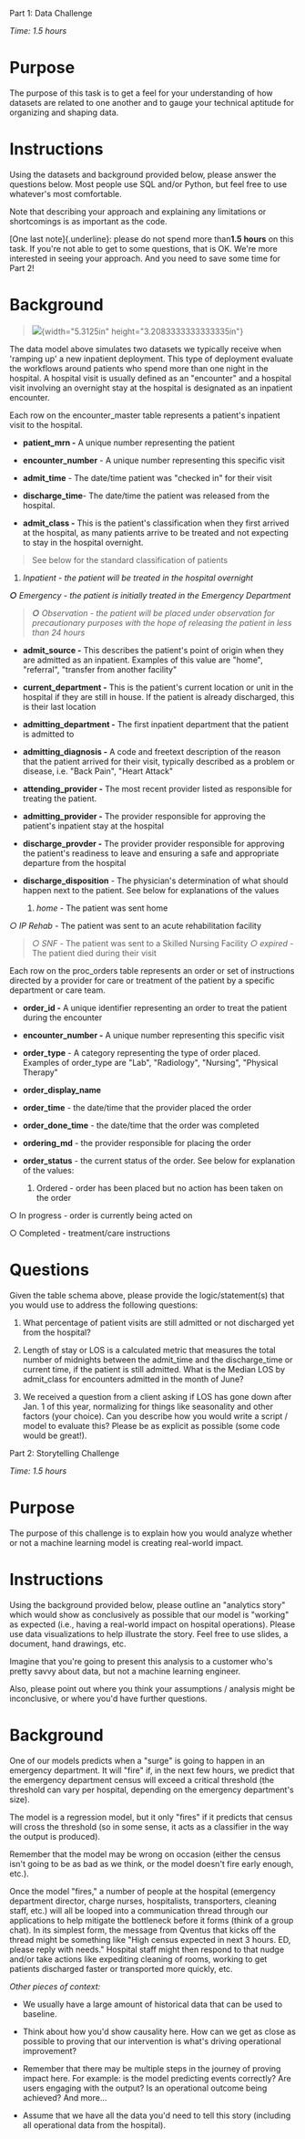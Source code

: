 Part 1: Data Challenge

*Time: 1.5 hours*

# Purpose 

The purpose of this task is to get a feel for your understanding of how
datasets are related to one another and to gauge your technical aptitude
for organizing and shaping data.

# Instructions 

Using the datasets and background provided below, please answer the
questions below. Most people use SQL and/or Python, but feel free to use
whatever's most comfortable.

Note that describing your approach and explaining any limitations or
shortcomings is as important as the code.

[One last note]{.underline}​: please do not spend more than ​**1.5 hours**​
on this task. If you're not able to get to some questions, that is OK.
We're more interested in seeing your approach. And you need to save some
time for Part 2!

# Background 

> ![](media/image1.png){width="5.3125in" height="3.2083333333333335in"}

The data model above simulates two datasets we typically receive when
'ramping up' a new inpatient deployment. This type of deployment
evaluate the workflows around patients who spend more than one night in
the hospital. A hospital visit is usually defined as an "encounter" and
a hospital visit involving an overnight stay at the hospital is
designated as an inpatient encounter.

Each row on the encounter_master table represents a patient's inpatient
visit to the hospital.

-   **patient_mrn -** ​A unique number representing the patient

-   **encounter_number**​ - A unique number representing this specific
    visit

-   **admit_time**​ - The date/time patient was "checked in" for their
    visit

-   **discharge_time**​- The date/time the patient was released from the
    hospital.

-   **admit_class -** This is the patient's classification when they
    first arrived at the hospital, as​ many patients arrive to be treated
    and not expecting to stay in the hospital overnight.

> See below for the standard classification of patients

1.  *Inpatient - the patient will be treated in the hospital overnight*

***○** Emergency - the patient is initially treated in the Emergency
Department*

> ***○** Observation - the patient will be placed under observation for
> precautionary purposes with the hope of releasing the patient in less
> than 24 hours*

-   **admit_source -** ​This describes the patient's point of origin when
    they are admitted as an inpatient. Examples of this value are
    "home", "referral", "transfer from another facility"

-   **current_department -** This is the patient's current location or
    unit in the hospital if they​ are still in house. If the patient is
    already discharged, this is their last location

-   **admitting_department -**​ The first inpatient department that the
    patient is admitted to

-   **admitting_diagnosis -** ​A code and freetext description of the
    reason that the patient arrived for their visit, typically described
    as a problem or disease, i.e. "Back Pain", "Heart Attack"

-   **attending_provider -**​ The most recent provider listed as
    responsible for treating the patient.

-   **admitting_provider -** The provider responsible for approving the
    patient's inpatient stay​ at the hospital

-   **discharge_provder -**​ The provider provider responsible for
    approving the patient's readiness to leave and ensuring a safe and
    appropriate departure from the hospital

-   **discharge_disposition**​ - The physician's determination of what
    should happen next to the patient. See below for explanations of the
    values

    1.  *home*​ - The patient was sent home

*○ IP Rehab*​ - The patient was sent to an acute rehabilitation facility

> *○ SNF*​ - The patient was sent to a Skilled Nursing Facility *○
> expired*​ - The patient died during their visit

Each row on the proc_orders table represents an order or set of
instructions directed by a provider for care or treatment of the patient
by a specific department or care team.

-   **order_id -**​ A unique identifier representing an order to treat
    the patient during the encounter

-   **encounter_number -**​ A unique number representing this specific
    visit

-   **order_type** ​- A category representing the type of order placed.
    Examples of order_type are "Lab", "Radiology", "Nursing", "Physical
    Therapy"

-   **order_display_name**

-   **order_time** ​- the date/time that the provider placed the order

-   **order_done_time**​ - the date/time that the order was completed

-   **ordering_md** - the provider responsible for placing the order​

-   **order_status**​ - the current status of the order. See below for
    explanation of the values:

    1.  Ordered - order has been placed but no action has been taken on
        the order

○ In progress - order is currently being acted on

○ Completed - treatment/care instructions

# Questions 

Given the table schema above, please provide the logic/statement(s) that
you would use to address the following questions:

1.  What percentage of patient visits are still admitted or not
    discharged yet from the hospital?

2.  Length of stay or LOS is a calculated metric that measures the total
    number of midnights between the admit_time and the discharge_time or
    current time, if the patient is still admitted. What is the Median
    LOS by admit_class for encounters admitted in the month of June?

3.  We received a question from a client asking if LOS has gone down
    after Jan. 1 of this year, normalizing for things like seasonality
    and other factors (your choice). Can you describe how you would
    write a script / model to evaluate this? Please be as explicit as
    possible (some code would be great!).

Part 2: Storytelling Challenge

*Time: 1.5 hours*

# Purpose 

The purpose of this challenge is to explain how you would analyze
whether or not a machine learning model is creating real-world impact.

# Instructions 

Using the background provided below, please outline an "analytics story"
which would show as conclusively as possible that our model is "working"
as expected (i.e., having a real-world impact on hospital operations).
Please use data visualizations to help illustrate the story. Feel free
to use slides, a document, hand drawings, etc.

Imagine that you're going to present this analysis to a customer who's
pretty savvy about data, but not a machine learning engineer.

Also, please point out where you think your assumptions / analysis might
be inconclusive, or where you'd have further questions.

# Background 

One of our models predicts when a "surge" is going to happen in an
emergency department. It will "fire" if, in the next few hours, we
predict that the emergency department census will exceed a critical
threshold (the threshold can vary per hospital, depending on the
emergency department's size).

The model is a regression model, but it only "fires" if it predicts that
census will cross the threshold (so in some sense, it acts as a
classifier in the way the output is produced).

Remember that the model may be wrong on occasion (either the census
isn't going to be as bad as we think, or the model doesn't fire early
enough, etc.).

Once the model "fires," a number of people at the hospital (emergency
department director, charge nurses, hospitalists, transporters, cleaning
staff, etc.) will all be looped into a communication thread through our
applications to help mitigate the bottleneck before it forms (think of a
group chat). In its simplest form, the message from Qventus that kicks
off the thread might be something like "High census expected in next 3
hours. ED, please reply with needs." Hospital staff might then respond
to that nudge and/or take actions like expediting cleaning of rooms,
working to get patients discharged faster or transported more quickly,
etc.

*Other pieces of context:*

-   We usually have a large amount of historical data that can be used
    to baseline.

-   Think about how you'd show causality here. How can we get as close
    as possible to proving that our intervention is what's driving
    operational improvement?

-   Remember that there may be multiple steps in the journey of proving
    impact here. For example: is the model predicting events correctly?
    Are users engaging with the output? Is an operational outcome being
    achieved? And more...

-   Assume that we have all the data you'd need to tell this story
    (including all operational data from the hospital).
